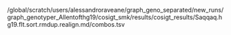 /global/scratch/users/alessandroraveane/graph_geno_separated/new_runs/graph_genotyper_Allentofthg19/cosigt_smk/results/cosigt_results/Saqqaq.hg19.flt.sort.rmdup.realign.md/combos.tsv